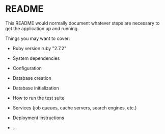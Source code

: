 # README

This README would normally document whatever steps are necessary to get the
application up and running.

Things you may want to cover:

* Ruby version
    ruby "2.7.2"
* System dependencies

* Configuration

* Database creation

* Database initialization

* How to run the test suite

* Services (job queues, cache servers, search engines, etc.)

* Deployment instructions

* ...
